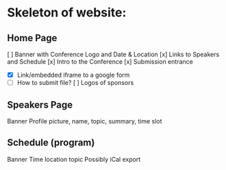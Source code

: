 # Skeleton of website:
## Home Page
[ ] Banner with Conference Logo and Date & Location
[x] Links to Speakers and Schedule
[x] Intro to the Conference
[x] Submission entrance
 - [x] Link/embedded iframe to a google form
 - [ ] How to submit file?
[ ] Logos of sponsors

## Speakers Page
Banner
Profile picture, name, topic, summary, time slot

## Schedule (program)
Banner
Time location topic
Possibly iCal export
